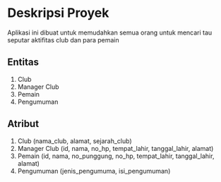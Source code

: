 # Deskripsi Proyek
Aplikasi ini dibuat untuk memudahkan semua orang untuk mencari tau seputar aktifitas club dan para pemain


## Entitas
1. Club
2. Manager Club
3. Pemain 
4. Pengumuman


## Atribut
1. Club (nama_club, alamat, sejarah_club)
2. Manager Club (id, nama, no_hp, tempat_lahir, tanggal_lahir, alamat)
3. Pemain (id, nama, no_punggung, no_hp, tempat_lahir, tanggal_lahir, alamat)
4. Pengumuman (jenis_pengumuma, isi_pengumuman)
